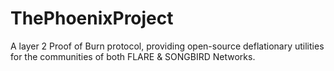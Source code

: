 # ThePhoenixProject
A layer 2 Proof of Burn protocol, providing open-source deflationary utilities for the communities of both FLARE &amp; SONGBIRD Networks.
